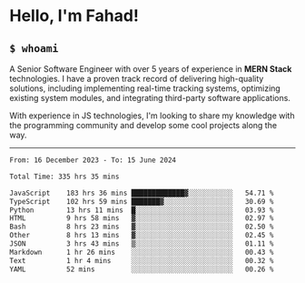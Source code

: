 <h1>Hello, I'm Fahad!</h1>

<h2><code>$ whoami</code></h2>

A Senior Software Engineer with over 5 years of experience in **MERN Stack** technologies. I have a proven track record of delivering high-quality solutions, including implementing real-time tracking systems, optimizing existing system modules, and integrating third-party software applications.

With experience in JS technologies, I'm looking to share my knowledge with the programming community and develop some cool projects along the way.

---

<!--START_SECTION:waka-->

```txt
From: 16 December 2023 - To: 15 June 2024

Total Time: 335 hrs 35 mins

JavaScript    183 hrs 36 mins █████████████▓░░░░░░░░░░░   54.71 %
TypeScript    102 hrs 59 mins ███████▓░░░░░░░░░░░░░░░░░   30.69 %
Python        13 hrs 11 mins  █░░░░░░░░░░░░░░░░░░░░░░░░   03.93 %
HTML          9 hrs 58 mins   ▓░░░░░░░░░░░░░░░░░░░░░░░░   02.97 %
Bash          8 hrs 23 mins   ▓░░░░░░░░░░░░░░░░░░░░░░░░   02.50 %
Other         8 hrs 13 mins   ▓░░░░░░░░░░░░░░░░░░░░░░░░   02.45 %
JSON          3 hrs 43 mins   ▒░░░░░░░░░░░░░░░░░░░░░░░░   01.11 %
Markdown      1 hr 26 mins    ░░░░░░░░░░░░░░░░░░░░░░░░░   00.43 %
Text          1 hr 4 mins     ░░░░░░░░░░░░░░░░░░░░░░░░░   00.32 %
YAML          52 mins         ░░░░░░░░░░░░░░░░░░░░░░░░░   00.26 %
```

<!--END_SECTION:waka-->

<!--
**heyFahad/heyFahad** is a ✨ _special_ ✨ repository because its `README.md` (this file) appears on your GitHub profile.

Here are some ideas to get you started:

- 🔭 I’m currently working on ...
- 🌱 I’m currently learning ...
- 👯 I’m looking to collaborate on ...
- 🤔 I’m looking for help with ...
- 💬 Ask me about ...
- 📫 How to reach me: ...
- 😄 Pronouns: ...
- ⚡ Fun fact: ...
-->

